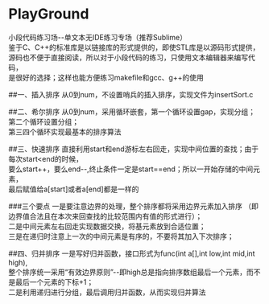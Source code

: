 # PlayGround
小段代码练习场--单文本无IDE练习专场（推荐Sublime）           
鉴于C、C++的标准库是以链接库的形式提供的，即使STL库是以源码形式提供，    
源码也不便于直接阅读，所以对于小段代码的练习，只使用文本编辑器来编写代码，    
是很好的选择；这样也能方便练习makefile和gcc、g++的使用    

##一、插入排序
从0到num，不设置哨兵的插入排序，实现文件为insertSort.c   


##二、希尔排序
从0到num，采用循环嵌套，第一个循环设置gap，实现分组；第二个循环设置分组；   
第三四个循环实现最基本的排序算法   

##三、快速排序
直接利用start和end游标左右回走，实现中间位置的查找；由于每次start<end的时候，   
要么start++，要么end--,终止条件一定是start==end；所以一开始存储的中间元素，   
最后赋值给a[start]或者a[end]都是一样的    

###三个要点
一是要注意边界的处理，整个排序都将采用边界元素加入排序     （即边界值合法且在本次来回查找的比较范围内有值的形式进行）；    
二是中间元素左右回走实现数据交换，将基元素放到合适位置；    
三是在递归时注意上一次的中间元素是有序的，不要将其加入下次排序；  


##四、归并排序
一是写好归并函数，接口形式为func(int a[],int low,int mid,int high),      
整个排序统一采用“有效边界原则”--即high总是指向排序数组最后一个元素，而不是最后一个元素的下标+1；       
二是利用递归进行分组，最后调用归并函数，从而实现归并算法       
   






